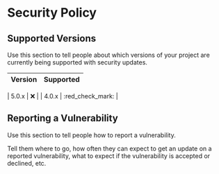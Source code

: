 # Security Policy

## Supported Versions

Use this section to tell people about which versions of your project are
currently being supported with security updates.

| Version | Supported          |
| ------- | ------------------ |

| 5.0.x   | :x:                |
| 4.0.x   | :red_check_mark: |
                

## Reporting a Vulnerability

Use this section to tell people how to report a vulnerability.

Tell them where to go, how often they can expect to get an update on a
reported vulnerability, what to expect if the vulnerability is accepted or
declined, etc.
